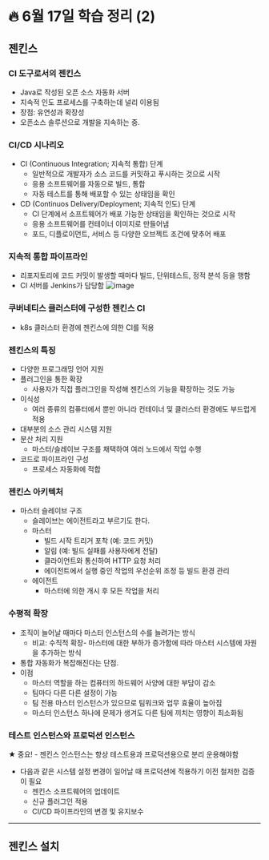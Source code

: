 # :fire: 6월 17일 학습 정리 (2)

## 젠킨스

### CI 도구로서의 젠킨스

- Java로 작성된 오픈 소스 자동화 서버
- 지속적 인도 프로세스를 구축하는데 널리 이용됨
- 장점: 유연성과 확장성
- 오픈소스 솔루션으로 개발을 지속하는 중.

### CI/CD 시나리오

- CI (Continuous Integration; 지속적 통합) 단계
  - 일반적으로 개발자가 소스 코드를 커밋하고 푸시하는 것으로 시작
  - 응용 소프트웨어를 자동으로 빌드, 통합
  - 자동 테스트를 통해 배포할 수 있는 상태임을 확인
- CD (Continuos Delivery/Deployment; 지속적 인도) 단계
  - CI 단계에서 소프트웨어가 배포 가능한 상태임을 확인하는 것으로 시작
  - 응용 소프트웨어를 컨테이너 이미지로 만들어냄
  - 포드, 디플로이먼트, 서비스 등 다양한 오브젝트 조건에 맞추어 배포
 
### 지속적 통합 파이프라인

- 리포지토리에 코드 커밋이 발생할 때마다 빌드, 단위테스트, 정적 분석 등을 행함
- CI 서버를 Jenkins가 담당함
![image](https://github.com/SSOFERRET/devcourse-review/assets/148465774/c6c540a4-2c9c-44dc-ab44-78ac86db3ca5)

### 쿠버네티스 클러스터에 구성한 젠킨스 CI

- k8s 클러스터 환경에 젠킨스에 의한 CI를 적용

### 젠킨스의 특징

- 다양한 프로그래밍 언어 지원
- 플러그인을 통한 확장
  - 사용자가 직접 플러그인을 작성해 젠킨스의 기능을 확장하는 것도 가능
- 이식성
  - 여러 종류의 컴퓨터에서 뿐만 아니라 컨테이너 및 클러스터 환경에도 부드럽게 적용
- 대부분의 소스 관리 시스템 지원
- 분산 처리 지원
  - 마스터/슬레이브 구조를 채택하여 여러 노드에서 작업 수행
- 코드로 파이프라인 구성
  - 프로세스 자동화에 적합
 
### 젠킨스 아키텍처

- 마스터 슬레이브 구조
  - 슬레이브는 에이전트라고 부르기도 한다.
  - 마스터
    - 빌드 시작 트리거 포착 (예: 코드 커밋)
    - 알림 (예: 빌드 실패를 사용자에게 전달)
    - 클라이언트와 통신하여 HTTP 요청 처리
    - 에이전트에서 실행 중인 작업의 우선순위 조정 등 빌드 환경 관리
  - 에이전트
    - 마스터에 의한 개시 후 모든 작업을 처리
   
### 수평적 확장

- 조직이 늘어날 때마다 마스터 인스턴스의 수를 늘려가는 방식
  - 비교: 수직적 확장- 마스터에 대한 부하가 증가함에 따라 마스터 시스템에 자원을 추가하는 방식
- 통합 자동화가 복잡해진다는 단점.
- 이점
  - 마스터 역할을 하는 컴퓨터의 하드웨어 사양에 대한 부담이 감소
  - 팀마다 다른 다른 설정이 가능
  - 팀 전용 마스터 인스턴스가 있으므로 팀워크와 업무 효율이 높아짐
  - 마스터 인스턴스 하나에 문제가 생겨도 다른 팀에 끼치는 영향이 최소화됨
 
### 테스트 인스턴스와 프로덕션 인스턴스

★ 중요! - 젠킨스 인스턴스는 항상 테스트용과 프로덕션용으로 분리 운용해야함

- 다음과 같은 시스템 설정 변경이 일어날 때 프로덕션에 적용하기 이전 철저한 검증이 필요
  - 젠킨스 소프트웨어의 업데이트
  - 신규 플러그인 적용
  - CI/CD 파이프라인의 변경 및 유지보수

---

## 젠킨스 설치

